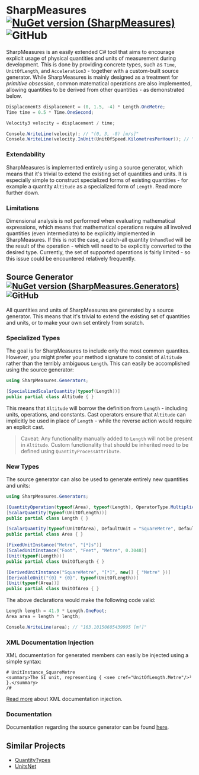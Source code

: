 # SharpMeasures [![NuGet version (SharpMeasures)](https://img.shields.io/nuget/v/SharpMeasures.svg?style=plastic)](https://www.nuget.org/packages/SharpMeasures/) ![GitHub](https://img.shields.io/github/license/ErikWe/sharp-measures?style=plastic)

SharpMeasures is an easily extended C# tool that aims to encourage explicit usage of physical quantities and units of measurement during development. This is done by providing concrete types, such as `Time`, `UnitOfLength`, and `Acceleration3` - together with a custom-built source generator. While SharpMeasures is mainly designed as a treatment for *primitive obsession*, common matematical operations are also implemented, allowing quantities to be derived from other quantities - as demonstrated below.

```csharp
Displacement3 displacement = (0, 1.5, -4) * Length.OneMetre;
Time time = 0.5 * Time.OneSecond;

Velocity3 velocity = displacement / time;

Console.WriteLine(velocity); // "(0, 3, -8) [m/s]"
Console.WriteLine(velocity.InUnit(UnitOfSpeed.KilometresPerHour)); // "(0, 10.8, -28.8)"
```

### Extendability

SharpMeasures is implemented entirely using a source generator, which means that it's trivial to extend the existing set of quantities and units. It is especially simple to construct specialized forms of existing quantities - for example a quantity `Altitude` as a specialized form of `Length`. Read more further down.

### Limitations

Dimensional analysis is not performed when evaluating mathematical expressions, which means that mathematical operations require all involved quantities (even intermediate) to be explicitly implemented in SharpMeasures. If this is not the case, a catch-all quantity `Unhandled` will be the result of the operation - which will need to be explicitly converted to the desired type. Currently, the set of supported operations is fairly limited - so this issue could be encountered relatively frequently.

## Source Generator [![NuGet version (SharpMeasures.Generators)](https://img.shields.io/nuget/v/SharpMeasures.Generators.svg?style=plastic)](https://www.nuget.org/packages/SharpMeasures.Generators/) ![GitHub](https://img.shields.io/github/license/ErikWe/sharp-measures?style=plastic)

All quantities and units of SharpMeasures are generated by a source generator. This means that it's trivial to extend the existing set of quantities and units, or to make your own set entirely from scratch.

### Specialized Types

The goal is for SharpMeasures to include only the most common quantites. However, you might prefer your method signature to consist of `Altitude` rather than the terribly ambiguous `Length`. This can easily be accomplished using the source generator:

```csharp
using SharpMeasures.Generators;

[SpecializedScalarQuantity(typeof(Length))]
public partial class Altitude { }
```

This means that `Altitude` will borrow the definition from `Length` - including units, operations, and constants. Cast operators ensure that `Altitude` can implicitly be used in place of `Length` - while the reverse action would require an explicit cast.

> Caveat: Any functionality manually added to `Length` will not be present in `Altitude`. Custom functionality that should be inherited need to be defined using `QuantityProcessAttribute`.

### New Types

The source generator can also be used to generate entirely new quantities and units:

```csharp
using SharpMeasures.Generators;

[QuantityOperation(typeof(Area), typeof(Length), OperatorType.Multiplication)]
[ScalarQuantity(typeof(UnitOfLength))]
public partial class Length { }

[ScalarQuantity(typeof(UnitOfArea), DefaultUnit = "SquareMetre", DefaultSymbol = "m²")]
public partial class Area { }

[FixedUnitInstance("Metre", "[*]s")]
[ScaledUnitInstance("Foot", "Feet", "Metre", 0.3048)]
[Unit(typeof(Length))]
public partial class UnitOfLength { }

[DerivedUnitInstance("SquareMetre", "[*]", new[] { "Metre" })]
[DerivableUnit("{0} * {0}", typeof(UnitOfLength))]
[Unit(typeof(Area))]
public partial class UnitOfArea { }
```

The above declarations would make the following code valid:

```csharp
Length length = 41.9 * Length.OneFoot;
Area area = length * length;

Console.WriteLine(area); // "163.10150605439995 [m²]"
```

### XML Documentation Injection

XML documentation for generated members can easily be injected using a simple syntax:

```
# UnitInstance_SquareMetre
<summary>The SI unit, representing { <see cref="UnitOfLength.Metre"/>² }.</summary>
/#
```

[Read more](SharpMeasures.Generators/Documentation/DocumentationInjection.md) about XML documentation injection.

### Documentation

Documentation regarding the source generator can be found [here](SharpMeasures.Generators/Documentation/README.md).

## Similar Projects

   - [QuantityTypes](https://github.com/QuantityTypes/QuantityTypes)
   - [UnitsNet](https://github.com/angularsen/UnitsNet)

